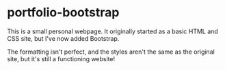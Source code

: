 # portfolio-bootstrap
This is a small personal webpage. It originally started as a basic HTML and CSS site, but I've now added Bootstrap.

The formatting isn't perfect, and the styles aren't the same as the original site, but it's still a functioning website!
